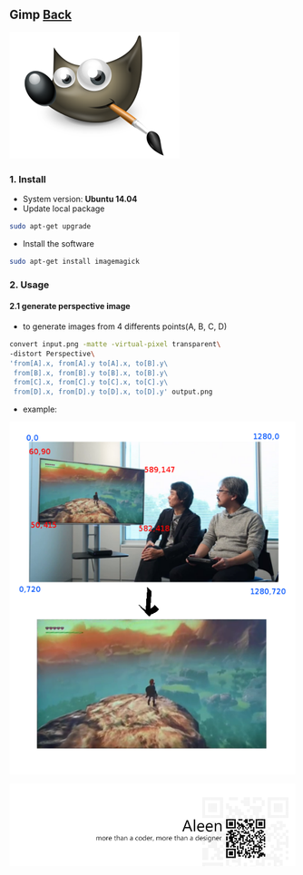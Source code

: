 ## Gimp	[Back](./../summary.md)

<img src="./logo.png">

### 1. Install

- System version: **Ubuntu 14.04**
- Update local package

```sh
sudo apt-get upgrade
```

- Install the software

```sh
sudo apt-get install imagemagick
```

### 2. Usage

#### 2.1 generate perspective image

- to generate images from 4 differents points(A, B, C, D)

```sh
convert input.png -matte -virtual-pixel transparent\
-distort Perspective\
'from[A].x, from[A].y to[A].x, to[B].y\
 from[B].x, from[B].y to[B].x, to[B].y\
 from[C].x, from[C].y to[C].x, to[C].y\
 from[D].x, from[D].y to[D].x, to[D].y' output.png
```

- example:

<img src="./examp1.png">

<a href="http://aleen42.github.io/" target="_blank" ><img src="./../../pic/tail.gif"></a>
